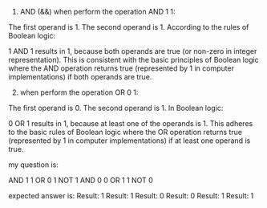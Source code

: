 1. AND (&&) when  perform the operation AND 1 1:

The first operand is 1.
The second operand is 1.
According to the rules of Boolean logic:

1 AND 1 results in 1, because both operands are true (or non-zero in integer representation).
This is consistent with the basic principles of Boolean logic where the AND operation returns true (represented by 1 in computer implementations) if both operands are true.


2. when perform the operation OR 0 1:

The first operand is 0.
The second operand is 1.
In Boolean logic:

0 OR 1 results in 1, because at least one of the operands is 1.
This adheres to the basic rules of Boolean logic where the OR operation returns true (represented by 1 in computer implementations) if at least one operand is true.

my question is:

AND 1 1
OR 0 1
NOT 1
AND 0 0
OR 1 1
NOT 0

expected answer is:
Result: 1
Result: 1
Result: 0
Result: 0
Result: 1
Result: 1